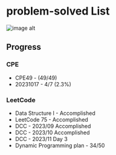 # problem-solved List

![image alt](https://imgur.com/Ugud9kc.jpg)


## Progress

### CPE

* CPE49 - (49/49)
* 20231017 - 4/7 (2.3%)

### LeetCode

* Data Structure I - Accomplished
* LeetCode 75 - Accomplished
* DCC - 2023/09 Accomplished
* DCC - 2023/10 Accomplished
* DCC - 2023/11 Day 3
* Dynamic Programming plan - 34/50
